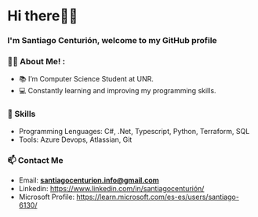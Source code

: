 <div align="left">
  <h1 align="left">Hi there👋🏼</h1>
  <h3 align="left"> I'm Santiago Centurión, welcome to my GitHub profile </h3>
</div>

### 👨‍💻 About Me! :

- 📚 I’m Computer Science Student at UNR.
- 💻 Constantly learning and improving my programming skills.

### 🔨 Skills
- Programming Lenguages: C#, .Net, Typescript, Python, Terraform, SQL
- Tools: Azure Devops, Atlassian, Git


### 📫 Contact Me
- Email: **santiagocenturion.info@gmail.com**
- Linkedin: https://www.linkedin.com/in/santiagocenturión/
- Microsoft Profile: https://learn.microsoft.com/es-es/users/santiago-6130/



